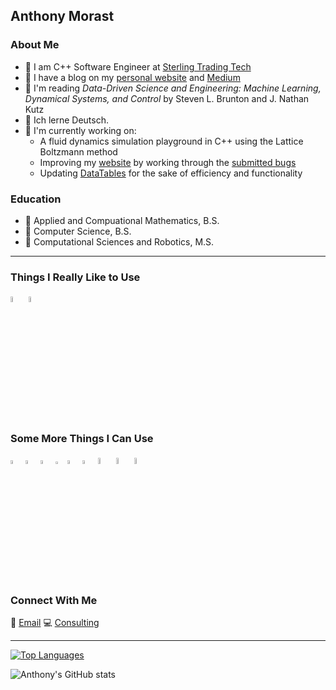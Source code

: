 ## Anthony Morast

### About Me
+ 💼 I am C++ Software Engineer at [Sterling Trading Tech](https://www.sterlingtradingtech.com/)
+ 📖 I have a blog on my [personal website](https://anthonymorast.com/blog) and [Medium](https://medium.com/@anthony-a-morast)
+ 📗 I'm reading *Data-Driven Science and Engineering: Machine Learning, Dynamical Systems, and Control* by Steven L. Brunton and J. Nathan Kutz
+ 💬 Ich lerne Deutsch.
+ 👷 I'm currently working on:
  + A fluid dynamics simulation playground in C++ using the Lattice Boltzmann method
  + Improving my [website](https://ntrinsically.com) by working through the [submitted bugs](https://github.com/anthonymorast/ntrinsic_bugs)
  + Updating [DataTables](https://github.com/anthonymorast/DataTables) for the sake of efficiency and functionality


### Education
+ 📃 Applied and Compuational Mathematics, B.S.
+ 📃 Computer Science, B.S.
+ 📃 Computational Sciences and Robotics, M.S.

---

### Things I Really Like to Use
<p>
  <img src="https://user-images.githubusercontent.com/42747200/46140125-da084900-c26d-11e8-8ea7-c45ae6306309.png" width="5%" height="5%">
  <img src="https://cdn.iconscout.com/icon/free/png-256/python-3521655-2945099.png" width="5%" height="5%">
</p>

### Some More Things I Can Use
<p>
  <img src="https://images.vexels.com/media/users/3/166401/isolated/lists/b82aa7ac3f736dd78570dd3fa3fa9e24-java-programming-language-icon.png" width="4%" height="4%">
  <img src="https://www.r-project.org/logo/Rlogo.svg" width="4%" height="4%">
  <img src="https://upload.wikimedia.org/wikipedia/commons/thumb/2/21/Matlab_Logo.png/534px-Matlab_Logo.png" width="4%" height="4%">
  <img src="https://seeklogo.com/images/C/c-sharp-c-logo-02F17714BA-seeklogo.com.png" width="3%" height="3%">
  <img src="https://cdn2.iconfinder.com/data/icons/programming-50/64/206_programming-sql-data-database-512.png" width="4%" height="4%">
  <img src="https://i1.wp.com/theicom.org/wp-content/uploads/2016/03/js-logo.png?fit=500%2C500&ssl=1&w=640" width="4%" height="4%">
  <img src="https://cdn.freebiesupply.com/logos/large/2x/css3-logo-png-transparent.png" width="5%" height="5%">
  <img src="https://images.vexels.com/media/users/3/166383/isolated/preview/6024bc5746d7436c727825dc4fc23c22-html-programming-language-icon.png" width="5%" height="5%">
  <img src="https://upload.wikimedia.org/wikipedia/commons/thumb/a/a7/React-icon.svg/1280px-React-icon.svg.png" width="5%" height="5%">
</p>

### Connect With Me
📧 [Email](mailto:anthony.a.morast@gmail.com)
💻 [Consulting](https://www.anthonymorast.com/blog/consulting/)

---

[![Top Languages](https://github-readme-stats.vercel.app/api/top-langs/?username=anthonymorast&hide=postscript,gnuplot)](https://github.com/anthonymorast/)

![Anthony's GitHub stats](https://github-readme-stats.vercel.app/api?username=anthonymorast&show_icons=true)

<!--
**anthonymorast/anthonymorast** is a ✨ _special_ ✨ repository because its `README.md` (this file) appears on your GitHub profile.

Here are some ideas to get you started:

- 🔭 I’m currently working on ...
- 🌱 I’m currently learning ...
- 👯 I’m looking to collaborate on ...
- 🤔 I’m looking for help with ...
- 💬 Ask me about ...
- 📫 How to reach me: ...
- 😄 Pronouns: ...
- ⚡ Fun fact: ...
-->
